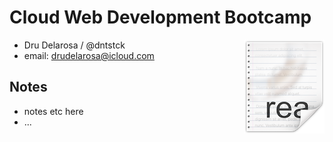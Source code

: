 # Cloud Web Development Bootcamp

<img src="icon.png" align="right"/>

- Dru Delarosa / @dntstck
- email: drudelarosa@icloud.com


## Notes

- notes etc here
- ...

